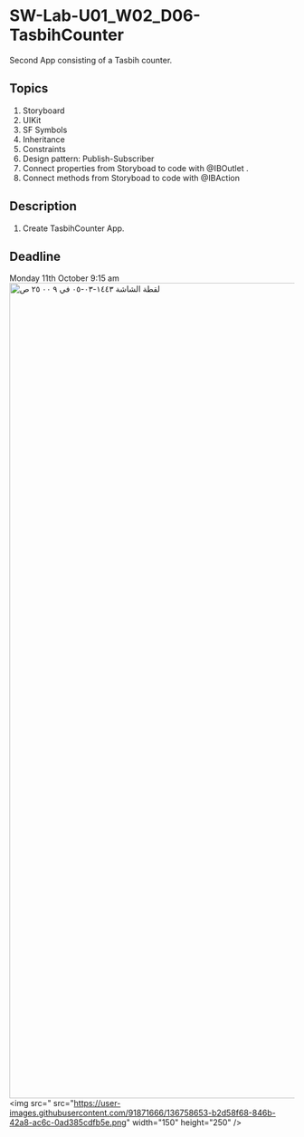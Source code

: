 # SW-Lab-U01_W02_D06-TasbihCounter
Second App consisting of a Tasbih counter.

## Topics
1. Storyboard
2. UIKit
3. SF Symbols
4. Inheritance
4. Constraints
5. Design pattern: Publish-Subscriber
6. Connect properties from Storyboad to code with @IBOutlet .
7. Connect methods from Storyboad to code with @IBAction

## Description
1. Create TasbihCounter App. 

## Deadline 
Monday 11th October 9:15 am
<img width="1440" alt="‏لقطة الشاشة ١٤٤٣-٠٣-٠٥ في ٩ ٠٠ ٢٥ ص" src="https://user-images.githubusercontent.com/91871666/136758653-b2d58f68-846b-42a8-ac6c-0ad385cdfb5e.png">
<img src=" src="https://user-images.githubusercontent.com/91871666/136758653-b2d58f68-846b-42a8-ac6c-0ad385cdfb5e.png" width="150" height="250" />
